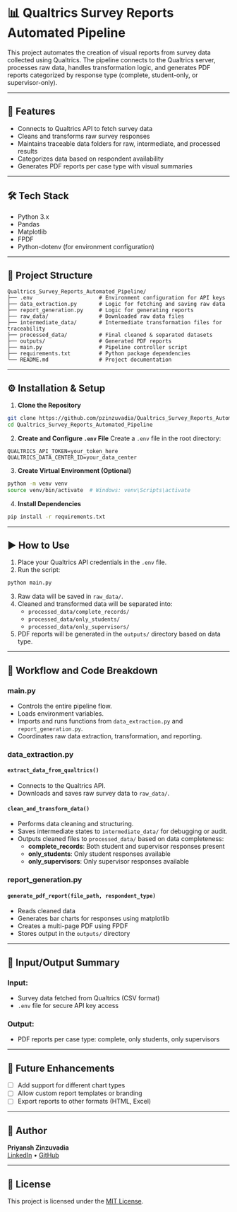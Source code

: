 # 📊 Qualtrics Survey Reports Automated Pipeline

This project automates the creation of visual reports from survey data collected using Qualtrics. The pipeline connects to the Qualtrics server, processes raw data, handles transformation logic, and generates PDF reports categorized by response type (complete, student-only, or supervisor-only).

---

## 🚀 Features

- Connects to Qualtrics API to fetch survey data
- Cleans and transforms raw survey responses
- Maintains traceable data folders for raw, intermediate, and processed results
- Categorizes data based on respondent availability
- Generates PDF reports per case type with visual summaries

---

## 🛠 Tech Stack

- Python 3.x
- Pandas
- Matplotlib
- FPDF
- Python-dotenv (for environment configuration)

---

## 📂 Project Structure

```
Qualtrics_Survey_Reports_Automated_Pipeline/
├── .env                     # Environment configuration for API keys
├── data_extraction.py       # Logic for fetching and saving raw data
├── report_generation.py     # Logic for generating reports
├── raw_data/                # Downloaded raw data files
├── intermediate_data/       # Intermediate transformation files for traceability
├── processed_data/          # Final cleaned & separated datasets
├── outputs/                 # Generated PDF reports
├── main.py                  # Pipeline controller script
├── requirements.txt         # Python package dependencies
└── README.md                # Project documentation
```

---

## ⚙️ Installation & Setup

1. **Clone the Repository**
```bash
git clone https://github.com/pzinzuvadia/Qualtrics_Survey_Reports_Automated_Pipeline.git
cd Qualtrics_Survey_Reports_Automated_Pipeline
```

2. **Create and Configure `.env` File**
Create a `.env` file in the root directory:
```env
QUALTRICS_API_TOKEN=your_token_here
QUALTRICS_DATA_CENTER_ID=your_data_center
```

3. **Create Virtual Environment (Optional)**
```bash
python -m venv venv
source venv/bin/activate  # Windows: venv\Scripts\activate
```

4. **Install Dependencies**
```bash
pip install -r requirements.txt
```

---

## ▶️ How to Use

1. Place your Qualtrics API credentials in the `.env` file.
2. Run the script:
```bash
python main.py
```
3. Raw data will be saved in `raw_data/`.
4. Cleaned and transformed data will be separated into:
   - `processed_data/complete_records/`
   - `processed_data/only_students/`
   - `processed_data/only_supervisors/`
5. PDF reports will be generated in the `outputs/` directory based on data type.

---

## 🔁 Workflow and Code Breakdown

### **main.py**
- Controls the entire pipeline flow.
- Loads environment variables.
- Imports and runs functions from `data_extraction.py` and `report_generation.py`.
- Coordinates raw data extraction, transformation, and reporting.

### **data_extraction.py**

#### `extract_data_from_qualtrics()`
- Connects to the Qualtrics API.
- Downloads and saves raw survey data to `raw_data/`.

#### `clean_and_transform_data()`
- Performs data cleaning and structuring.
- Saves intermediate states to `intermediate_data/` for debugging or audit.
- Outputs cleaned files to `processed_data/` based on data completeness:
  - **complete_records**: Both student and supervisor responses present
  - **only_students**: Only student responses available
  - **only_supervisors**: Only supervisor responses available

### **report_generation.py**

#### `generate_pdf_report(file_path, respondent_type)`
- Reads cleaned data
- Generates bar charts for responses using matplotlib
- Creates a multi-page PDF using FPDF
- Stores output in the `outputs/` directory

---

## 📝 Input/Output Summary

### Input:
- Survey data fetched from Qualtrics (CSV format)
- `.env` file for secure API key access

### Output:
- PDF reports per case type: complete, only students, only supervisors

---

## 🔧 Future Enhancements

- [ ] Add support for different chart types
- [ ] Allow custom report templates or branding
- [ ] Export reports to other formats (HTML, Excel)

---

## 👤 Author

**Priyansh Zinzuvadia**  
[LinkedIn](https://www.linkedin.com/in/pszinzuvadia) • [GitHub](https://github.com/pzinzuvadia)

---

## 📄 License

This project is licensed under the [MIT License](LICENSE).

